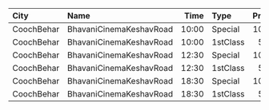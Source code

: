 | City       | Name                    |  Time | Type     | Price | Capacity | Booked |
| :--------- | :---------------------- | ----: | :------- | ----: | -------: | -----: |
| CoochBehar | BhavaniCinemaKeshavRoad | 10:00 | Special  |  100₹ |      260 |    134 |
| CoochBehar | BhavaniCinemaKeshavRoad | 10:00 | 1stClass |   50₹ |       56 |     36 |
| CoochBehar | BhavaniCinemaKeshavRoad | 12:30 | Special  |  100₹ |      260 |    134 |
| CoochBehar | BhavaniCinemaKeshavRoad | 12:30 | 1stClass |   50₹ |       56 |     36 |
| CoochBehar | BhavaniCinemaKeshavRoad | 18:30 | Special  |  100₹ |      260 |    134 |
| CoochBehar | BhavaniCinemaKeshavRoad | 18:30 | 1stClass |   50₹ |       56 |     36 |